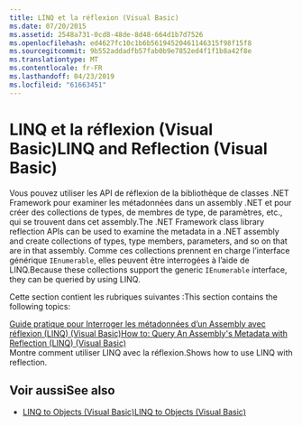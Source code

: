 ```yaml
---
title: LINQ et la réflexion (Visual Basic)
ms.date: 07/20/2015
ms.assetid: 2548a731-0cd8-48de-8d48-664d1b7d7526
ms.openlocfilehash: ed4627fc10c1b6b56194520461146315f98f15f8
ms.sourcegitcommit: 9b552addadfb57fab0b9e7852ed4f1f1b8a42f8e
ms.translationtype: MT
ms.contentlocale: fr-FR
ms.lasthandoff: 04/23/2019
ms.locfileid: "61663451"
---
```

# <a name="linq-and-reflection-visual-basic"></a><span data-ttu-id="6e63a-102">LINQ et la réflexion (Visual Basic)</span><span class="sxs-lookup"><span data-stu-id="6e63a-102">LINQ and Reflection (Visual Basic)</span></span>
<span data-ttu-id="6e63a-103">Vous pouvez utiliser les API de réflexion de la bibliothèque de classes .NET Framework pour examiner les métadonnées dans un assembly .NET et pour créer des collections de types, de membres de type, de paramètres, etc., qui se trouvent dans cet assembly.</span><span class="sxs-lookup"><span data-stu-id="6e63a-103">The .NET Framework class library reflection APIs can be used to examine the metadata in a .NET assembly and create collections of types, type members, parameters, and so on that are in that assembly.</span></span> <span data-ttu-id="6e63a-104">Comme ces collections prennent en charge l’interface générique `IEnumerable`, elles peuvent être interrogées à l’aide de LINQ.</span><span class="sxs-lookup"><span data-stu-id="6e63a-104">Because these collections support the generic `IEnumerable` interface, they can be queried by using LINQ.</span></span>  
  
 <span data-ttu-id="6e63a-105">Cette section contient les rubriques suivantes :</span><span class="sxs-lookup"><span data-stu-id="6e63a-105">This section contains the following topics:</span></span>  
  
 [<span data-ttu-id="6e63a-106">Guide pratique pour Interroger les métadonnées d’un Assembly avec réflexion (LINQ) (Visual Basic)</span><span class="sxs-lookup"><span data-stu-id="6e63a-106">How to: Query An Assembly's Metadata with Reflection (LINQ) (Visual Basic)</span></span>](../../../../visual-basic/programming-guide/concepts/linq/how-to-query-an-assembly-s-metadata-with-reflection-linq.md)  
 <span data-ttu-id="6e63a-107">Montre comment utiliser LINQ avec la réflexion.</span><span class="sxs-lookup"><span data-stu-id="6e63a-107">Shows how to use LINQ with reflection.</span></span>  
  
## <a name="see-also"></a><span data-ttu-id="6e63a-108">Voir aussi</span><span class="sxs-lookup"><span data-stu-id="6e63a-108">See also</span></span>

- [<span data-ttu-id="6e63a-109">LINQ to Objects (Visual Basic)</span><span class="sxs-lookup"><span data-stu-id="6e63a-109">LINQ to Objects (Visual Basic)</span></span>](../../../../visual-basic/programming-guide/concepts/linq/linq-to-objects.md)
